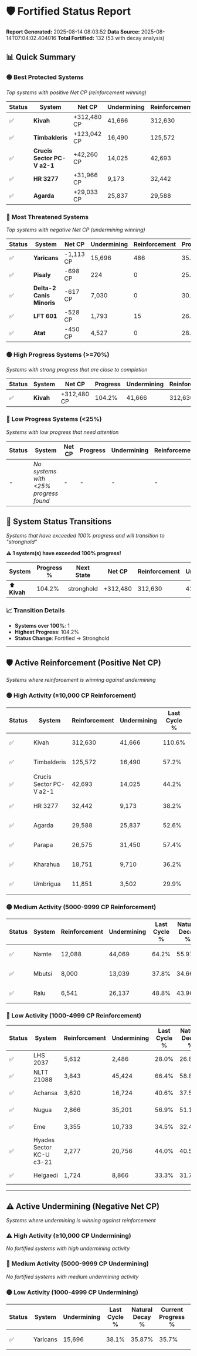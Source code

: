 # 🛡️ Fortified Status Report

**Report Generated:** 2025-08-14 08:03:52
**Data Source:** 2025-08-14T07:04:02.404016
**Total Fortified:** 132 (53 with decay analysis)

## 📊 Quick Summary

### 🟢 **Best Protected Systems**
*Top systems with positive Net CP (reinforcement winning)*

| Status | System | Net CP | Undermining | Reinforcement | Progress |
|--------|--------|--------|-------------|---------------|----------|
| ✅ | **Kivah** | +312,480 CP | 41,666 | 312,630 | 104.2% |
| ✅ | **Timbalderis** | +123,042 CP | 16,490 | 125,572 | 54.7% |
| ✅ | **Crucis Sector PC-V a2-1** | +42,260 CP | 14,025 | 42,693 | 42.0% |
| ✅ | **HR 3277** | +31,966 CP | 9,173 | 32,442 | 36.8% |
| ✅ | **Agarda** | +29,033 CP | 25,837 | 29,588 | 48.6% |

### 🔴 **Most Threatened Systems**
*Top systems with negative Net CP (undermining winning)*

| Status | System | Net CP | Undermining | Reinforcement | Progress |
|--------|--------|--------|-------------|---------------|----------|
| ✅ | **Yaricans** | -1,113 CP | 15,696 | 486 | 35.7% |
| ✅ | **Pisaly** | -698 CP | 224 | 0 | 25.0% |
| ✅ | **Delta-2 Canis Minoris** | -617 CP | 7,030 | 0 | 30.1% |
| ✅ | **LFT 601** | -528 CP | 1,793 | 15 | 26.3% |
| ✅ | **Atat** | -450 CP | 4,527 | 0 | 28.4% |

### 🟢 **High Progress Systems (>=70%)**
*Systems with strong progress that are close to completion*

| Status | System | Net CP | Progress | Undermining | Reinforcement |
|--------|--------|--------|----------|-------------|---------------|
| ✅ | **Kivah** | +312,480 CP | 104.2% | 41,666 | 312,630 |

### 🔴 **Low Progress Systems (<25%)**
*Systems with low progress that need attention*

| Status | System | Net CP | Progress | Undermining | Reinforcement |
|--------|--------|--------|----------|-------------|---------------|
| - | *No systems with <25% progress found* | - | - | - | - |
## 🔄 System Status Transitions  
*Systems that have exceeded 100% progress and will transition to "stronghold"*

**⚠️ 1 system(s) have exceeded 100% progress!**

| System | Progress % | Next State | Net CP | Reinforcement | Undermining | 
|--------|------------|-------------|--------|---------------|-------------|
| ⬆️ **Kivah** | 104.2% | stronghold | +312,480 | 312,630 | 41,666 |

### 📈 Transition Details
- **Systems over 100%**: 1
- **Highest Progress**: 104.2%
- **Status Change**: Fortified → Stronghold

---

## 🛡️ Active Reinforcement (Positive Net CP)
*Systems where reinforcement is winning against undermining*

### 🟢 High Activity (≥10,000 CP Reinforcement)

| Status | System | Reinforcement | Undermining | Last Cycle % | Natural Decay % | Current Progress % | Current CP | Net CP | Activity |
|--------|--------|---------------|-------------|--------------|-----------------|-------------------|------------|--------|----------|
| ✅ | Kivah | 312,630 | 41,666 | 110.6% | 56.13% | 104.2% | 677,300 | +312,480 | 🟢 High Reinforcement |
| ✅ | Timbalderis | 125,572 | 16,490 | 57.2% | 35.77% | 54.7% | 355,550 | +123,042 | 🟢 High Reinforcement |
| ✅ | Crucis Sector PC-V a2-1 | 42,693 | 14,025 | 44.2% | 35.50% | 42.0% | 273,000 | +42,260 | 🟢 High Reinforcement |
| ✅ | HR 3277 | 32,442 | 9,173 | 38.2% | 31.88% | 36.8% | 239,200 | +31,966 | 🟢 High Reinforcement |
| ✅ | Agarda | 29,588 | 25,837 | 52.6% | 44.13% | 48.6% | 315,900 | +29,033 | 🟢 High Reinforcement |
| ✅ | Parapa | 26,575 | 31,450 | 57.4% | 48.54% | 52.6% | 341,900 | +26,375 | 🟢 High Reinforcement |
| ✅ | Kharahua | 18,751 | 9,710 | 36.2% | 31.96% | 34.7% | 225,550 | +17,838 | 🟢 High Reinforcement |
| ✅ | Umbrigua | 11,851 | 3,502 | 29.9% | 27.66% | 29.4% | 191,100 | +11,327 | 🟢 High Reinforcement |

### 🟡 Medium Activity (5000-9999 CP Reinforcement)

| Status | System | Reinforcement | Undermining | Last Cycle % | Natural Decay % | Current Progress % | Current CP | Net CP | Activity |
|--------|--------|---------------|-------------|--------------|-----------------|-------------------|------------|--------|----------|
| ✅ | Namte | 12,088 | 44,069 | 64.2% | 55.97% | 57.4% | 373,099 | +9,319 | 🟡 Medium Reinforcement |
| ✅ | Mbutsi | 8,000 | 13,039 | 37.8% | 34.66% | 35.8% | 232,700 | +7,417 | 🟡 Medium Reinforcement |
| ✅ | Ralu | 6,541 | 26,137 | 48.8% | 43.96% | 44.8% | 291,199 | +5,452 | 🟡 Medium Reinforcement |

### 🔴 Low Activity (1000-4999 CP Reinforcement)

| Status | System | Reinforcement | Undermining | Last Cycle % | Natural Decay % | Current Progress % | Current CP | Net CP | Activity |
|--------|--------|---------------|-------------|--------------|-----------------|-------------------|------------|--------|----------|
| ✅ | LHS 2037 | 5,612 | 2,486 | 28.0% | 26.83% | 27.6% | 179,400 | +4,987 | 🔵 Low Reinforcement |
| ✅ | NLTT 21088 | 3,843 | 45,424 | 66.4% | 58.84% | 59.4% | 386,100 | +3,614 | 🔵 Low Reinforcement |
| ✅ | Achansa | 3,620 | 16,724 | 40.6% | 37.51% | 38.0% | 247,000 | +3,207 | 🔵 Low Reinforcement |
| ✅ | Nugua | 2,866 | 35,201 | 56.9% | 51.13% | 51.5% | 334,750 | +2,416 | 🔵 Low Reinforcement |
| ✅ | Eme | 3,355 | 10,733 | 34.5% | 32.47% | 32.8% | 213,199 | +2,120 | 🔵 Low Reinforcement |
| ✅ | Hyades Sector KC-U c3-21 | 2,277 | 20,756 | 44.0% | 40.51% | 40.8% | 265,200 | +1,895 | 🔵 Low Reinforcement |
| ✅ | Helgaedi | 1,724 | 8,866 | 33.3% | 31.70% | 31.9% | 207,350 | +1,307 | 🔵 Low Reinforcement |


---

## ⚠️ Active Undermining (Negative Net CP)
*Systems where undermining is winning against reinforcement*

### ⚠️ High Activity (≥10,000 CP Undermining)

*No fortified systems with high undermining activity*

### 🔶 Medium Activity (5000-9999 CP Undermining)

*No fortified systems with medium undermining activity*

### 🟡 Low Activity (1000-4999 CP Undermining)

| Status | System | Undermining | Last Cycle % | Natural Decay % | Current Progress % | Reinforcement | Current CP | Net CP | Activity |
|--------|--------|-------------|--------------|-----------------|-------------------|---------------|------------|--------|----------|
| ✅ | Yaricans | 15,696 | 38.1% | 35.87% | 35.7% | 486 | 232,050 | -1,113 | 🟡 Low Undermining |
